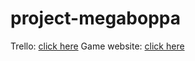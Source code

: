 # project-megaboppa

Trello: [click here](https://trello.com/b/0CZQy1ec/project-megaboppa)
Game website: [click here](https://nick8132.github.io/project-megaboppa/index.html)
